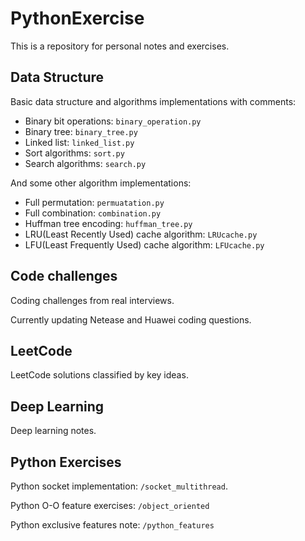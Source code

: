 # PythonExercise
This is a repository for personal notes and exercises. 
## Data Structure
Basic data structure and algorithms implementations with comments:
- Binary bit operations: `binary_operation.py`
- Binary tree: `binary_tree.py`
- Linked list: `linked_list.py`
- Sort algorithms: `sort.py`
- Search algorithms: `search.py`

And some other algorithm implementations:
- Full permutation: `permuatation.py`
- Full combination: `combination.py`
- Huffman tree encoding: `huffman_tree.py`
- LRU(Least Recently Used) cache algorithm: `LRUcache.py`
- LFU(Least Frequently Used) cache algorithm: `LFUcache.py`

## Code challenges
Coding challenges from real interviews. 

Currently updating Netease and Huawei coding questions.
## LeetCode
LeetCode solutions classified by key ideas.
## Deep Learning
Deep learning notes.
## Python Exercises
Python socket implementation: `/socket_multithread`.

Python O-O feature exercises: `/object_oriented`

Python exclusive features note: `/python_features`
